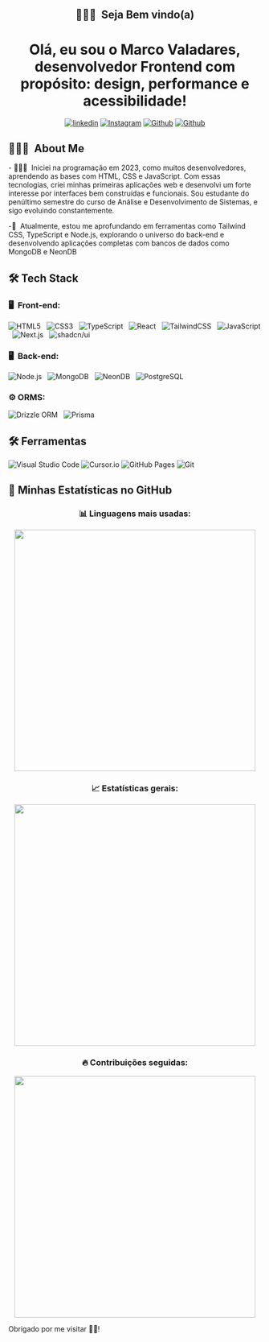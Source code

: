 
<h2 align="center">👨🏻‍💻&nbsp; Seja Bem vindo(a)</h2>
<h1 align="center "> Olá, eu sou o Marco Valadares, desenvolvedor Frontend com propósito: design, performance e acessibilidade!</h1>

<div align="center">
  
[![linkedin](https://img.shields.io/badge/LinkedIn-0077B5?style=for-the-badge&logo=linkedin&logoColor=white
)](https://www.linkedin.com/in/marco-aur%C3%A9lio-valadares/)
[![Instagram](https://img.shields.io/badge/Instagram-E4405F?style=for-the-badge&logo=instagram&logoColor=white
)](https://www.instagram.com/marcovaladaress?igsh=MTRtMzY4NWQ2dXFneA%3D%3D&utm_source=qr)
[![Github](https://img.shields.io/badge/GitHub-100000?style=for-the-badge&logo=github&logoColor=white
)](https://github.com/marcovaladaress)
[![Github](https://img.shields.io/badge/marcovf99@gmail.com-D14836?style=for-the-badge&logo=gmail&logoColor=white
)](mailto:marcovf99@gmail.com)
  
</div>

<h2>👨🏻‍💻&nbsp; About Me</h2>
- 👨🏻‍💻&nbsp; Iniciei na programação em 2023, como muitos desenvolvedores, aprendendo as bases com HTML, CSS e JavaScript. Com essas tecnologias, criei minhas primeiras aplicações web e desenvolvi um forte interesse por interfaces bem construídas e funcionais. Sou estudante do penúltimo semestre do curso de Análise e Desenvolvimento de Sistemas, e sigo evoluindo constantemente.
&nbsp;
&nbsp;

-💙&nbsp; Atualmente, estou me aprofundando em ferramentas como Tailwind CSS, TypeScript e Node.js, explorando o universo do back-end e desenvolvendo aplicações completas com bancos de dados como MongoDB e NeonDB

<h2>🛠️&nbsp;Tech Stack</h2>

<h3>🖥️ &nbsp;Front-end:</h3>

![HTML5](https://img.shields.io/badge/HTML5-333333?style=for-the-badge&logo=html5&logoColor=E34F26)
&nbsp;
![CSS3](https://img.shields.io/badge/CSS3-333333?style=for-the-badge&logo=css3&logoColor=1572B6)
&nbsp;
![TypeScript](https://img.shields.io/badge/TypeScript-333333?style=for-the-badge&logo=typescript&logoColor=3178C6)
&nbsp;
![React](https://img.shields.io/badge/React-333333?style=for-the-badge&logo=react&logoColor=61DAFB)
&nbsp;
![TailwindCSS](https://img.shields.io/badge/Tailwind_CSS-333333?style=for-the-badge&logo=tailwindcss&logoColor=06B6D4)
&nbsp;
![JavaScript](https://img.shields.io/badge/JavaScript-333333?style=for-the-badge&logo=javascript&logoColor=F7DF1E)
&nbsp;
![Next.js](https://img.shields.io/badge/Next.js-333333?style=for-the-badge&logo=next.js&logoColor=white)
&nbsp;
![shadcn/ui](https://img.shields.io/badge/shadcn%2Fui-333333?style=for-the-badge&logo=shadcnui&logoColor=white)



<h3>🖥️ &nbsp;Back-end:</h3>

![Node.js](https://img.shields.io/badge/Node.js-333333?style=for-the-badge&logo=nodedotjs&logoColor=339933)
&nbsp;
![MongoDB](https://img.shields.io/badge/MongoDB-333333?style=for-the-badge&logo=mongodb&logoColor=47A248)
&nbsp;
![NeonDB](https://img.shields.io/badge/NeonDB-333333?style=for-the-badge&logo=postgresql&logoColor=3B82F6)
&nbsp;
![PostgreSQL](https://img.shields.io/badge/PostgreSQL-333333?style=for-the-badge&logo=postgresql&logoColor=4169E1)
&nbsp;

<h3>⚙️&nbsp;ORMS:</h3>

![Drizzle ORM](https://img.shields.io/badge/drizzle-333333?style=for-the-badge&logo=drizzle&logoColor=white)
&nbsp;
![Prisma](https://img.shields.io/badge/Prisma-333333?style=for-the-badge&logo=prisma&logoColor=white)






<h2>🛠️&nbsp;Ferramentas</h2>

![Visual Studio Code](https://img.shields.io/badge/Visual_Studio_Code-333333?style=for-the-badge&logo=visual-studio-code&logoColor=007ACC)
![Cursor.io](https://img.shields.io/badge/Cursor.io-333333?style=for-the-badge&logo=cursor&logoColor=FFFFFF)
![GitHub Pages](https://img.shields.io/badge/GitHub_Pages-333333?style=for-the-badge&logo=github&logoColor=FFFFFF)
![Git](https://img.shields.io/badge/Git-333333?style=for-the-badge&logo=git&logoColor=F05032)


## 🚀 Minhas Estatísticas no GitHub

<div align="center">

### 📊 Linguagens mais usadas:
<img src="https://github-readme-stats.vercel.app/api/top-langs/?username=marcovaladaress&layout=compact&theme=github_dark" width="480"/>

<br>

### 📈 Estatísticas gerais:
<img src="https://github-readme-stats.vercel.app/api?username=marcovaladaress&show_icons=true&theme=github_dark&locale=pt-br" width="480"/>

<br>

### 🔥 Contribuições seguidas:
<img src="https://streak-stats.demolab.com/?user=marcovaladaress&theme=dark&locale=pt_BR" width="480"/>

</div>




 Obrigado por me visitar 👋🏻!
